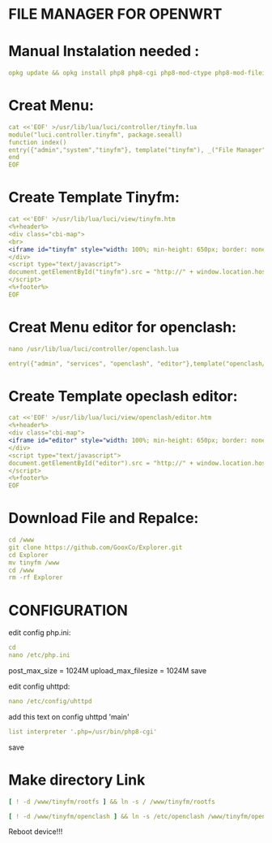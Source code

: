 # FILE MANAGER FOR OPENWRT

# Manual Instalation needed :
```yaml
opkg update && opkg install php8 php8-cgi php8-mod-ctype php8-mod-fileinfo php8-mod-gettext php8-mod-gmp php8-mod-iconv php8-mod-mbstring php8-mod-pcntl php8-mod-session php8-mod-zip
```

# Creat Menu:
```yaml
cat <<'EOF' >/usr/lib/lua/luci/controller/tinyfm.lua
module("luci.controller.tinyfm", package.seeall)
function index()
entry({"admin","system","tinyfm"}, template("tinyfm"), _("File Manager"), 55).leaf=true
end
EOF
```
# Create Template Tinyfm:
```yaml
cat <<'EOF' >/usr/lib/lua/luci/view/tinyfm.htm
<%+header%>
<div class="cbi-map">
<br>
<iframe id="tinyfm" style="width: 100%; min-height: 650px; border: none; border-radius: 2px;"></iframe>
</div>
<script type="text/javascript">
document.getElementById("tinyfm").src = "http://" + window.location.hostname + "/tinyfm/tinyfm.php";
</script>
<%+footer%>
EOF
```
# Creat Menu editor for openclash:
```yaml
nano /usr/lib/lua/luci/controller/openclash.lua
```
```yaml
entry({"admin", "services", "openclash", "editor"},template("openclash/editor"),_("Config Editor"), 80).leaf = true
```

# Create Template opeclash editor:
```yaml
cat <<'EOF' >/usr/lib/lua/luci/view/openclash/editor.htm
<%+header%>
<div class="cbi-map">
<iframe id="editor" style="width: 100%; min-height: 650px; border: none; border-radius: 2px;"></iframe>
</div>
<script type="text/javascript">
document.getElementById("editor").src = "http://" + window.location.hostname + "/tinyfm/oceditor.php";
</script>
<%+footer%>
EOF
```


# Download File and Repalce:
```yaml
cd /www
git clone https://github.com/GooxCo/Explorer.git
cd Explorer
mv tinyfm /www
cd /www
rm -rf Explorer
```
# CONFIGURATION
edit config php.ini:
```yaml
cd
nano /etc/php.ini
```
post_max_size = 1024M
upload_max_filesize = 1024M
save

edit config uhttpd:
```yaml
nano /etc/config/uhttpd
```
add this text on config uhttpd 'main'
```yaml
list interpreter '.php=/usr/bin/php8-cgi'
```
save


# Make directory Link


```yaml
[ ! -d /www/tinyfm/rootfs ] && ln -s / /www/tinyfm/rootfs
```
```yaml
[ ! -d /www/tinyfm/openclash ] && ln -s /etc/openclash /www/tinyfm/openclash
```
Reboot device!!!

